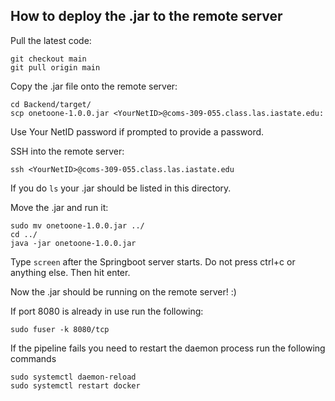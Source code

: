## How to deploy the .jar to the remote server

Pull the latest code:
```
git checkout main
git pull origin main
```

Copy the .jar file onto the remote server:
```
cd Backend/target/
scp onetoone-1.0.0.jar <YourNetID>@coms-309-055.class.las.iastate.edu:
```

Use Your NetID password if prompted to provide a password.

SSH into the remote server:
```
ssh <YourNetID>@coms-309-055.class.las.iastate.edu
```

If you do `ls` your .jar should be listed in this directory.

Move the .jar and run it:
```
sudo mv onetoone-1.0.0.jar ../
cd ../
java -jar onetoone-1.0.0.jar
```
Type `screen` after the Springboot server starts. Do not press ctrl+c or anything else. Then hit enter.

Now the .jar should be running on the remote server! :)

If port 8080 is already in use run the following:
```
sudo fuser -k 8080/tcp
```

If the pipeline fails you need to restart the daemon process run the following commands
```
sudo systemctl daemon-reload
sudo systemctl restart docker
```
